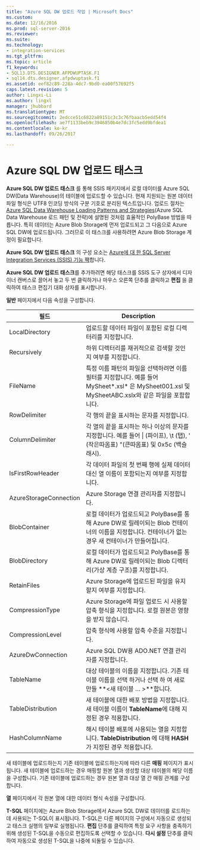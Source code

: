 ```yaml
---
title: "Azure SQL DW 업로드 작업 | Microsoft Docs"
ms.custom: 
ms.date: 12/16/2016
ms.prod: sql-server-2016
ms.reviewer: 
ms.suite: 
ms.technology:
- integration-services
ms.tgt_pltfrm: 
ms.topic: article
f1_keywords:
- SQL13.DTS.DESIGNER.AFPDWUPTASK.F1
- sql14.dts.designer.afpdwuptask.f1
ms.assetid: eef82c89-228a-4dc7-9bd0-ea00f57692f5
caps.latest.revision: 5
author: Lingxi-Li
ms.author: lingxl
manager: jhubbard
ms.translationtype: MT
ms.sourcegitcommit: 2edcce51c6822a89151c3c3c76fbaacb5edd54f4
ms.openlocfilehash: ae7f1133beb9c3946850b4e7dc3fc5edd9bfdea1
ms.contentlocale: ko-kr
ms.lasthandoff: 09/26/2017

---
```

# <a name="azure-sql-dw-upload-task"></a>Azure SQL DW 업로드 태스크
**Azure SQL DW 업로드 태스크** 를 통해 SSIS 패키지에서 로컬 데이터를 Azure SQL DW(Data Warehouse)의 테이블에 업로드할 수 있습니다. 현재 지원되는 원본 데이터 파일 형식은 UTF8 인코딩 방식의 구분 기호로 분리된 텍스트입니다. 업로드 절차는 [Azure SQL Data Warehouse Loading Patterns and Strategies](https://blogs.msdn.microsoft.com/sqlcat/2016/02/06/azure-sql-data-warehouse-loading-patterns-and-strategies/)(Azure SQL Data Warehouse 로드 패턴 및 전략)에 설명된 것처럼 효율적인 PolyBase 방법을 따릅니다. 특히 데이터는 Azure Blob Storage에 먼저 업로드되고 그 다음으로 Azure SQL DW에 업로드됩니다. 그러므로 이 태스크를 사용하려면 Azure Blob Storage 계정이 필요합니다.

**Azure SQL DW 업로드 태스크** 의 구성 요소는 [Azure에 대 한 SQL Server Integration Services (SSIS) 기능 팩](../../integration-services/azure-feature-pack-for-integration-services-ssis.md)합니다.

**Azure SQL DW 업로드 태스크**를 추가하려면 해당 태스크를 SSIS 도구 상자에서 디자이너 캔버스로 끌어서 놓고 두 번 클릭하거나 마우스 오른쪽 단추를 클릭하고 **편집** 을 클릭하여 태스크 편집기 대화 상자를 표시합니다.

**일반** 페이지에서 다음 속성을 구성합니다.

필드|Description
-----|-----------
LocalDirectory|업로드할 데이터 파일이 포함된 로컬 디렉터리를 지정합니다.
Recursively|하위 디렉터리를 재귀적으로 검색할 것인지 여부를 지정합니다.
FileName|특정 이름 패턴의 파일을 선택하려면 이름 필터를 지정합니다. 예를 들어 MySheet*.xsl\* 은 MySheet001.xsl 및 MySheetABC.xslx와 같은 파일을 포함합니다.
RowDelimiter|각 행의 끝을 표시하는 문자를 지정합니다.
ColumnDelimiter|각 열의 끝을 표시하는 하나 이상의 문자를 지정합니다. 예를 들어 &#124; (파이프), \t (탭), ' (작은따옴표) "(큰따옴표) 및 0x5c (백슬래시).
IsFirstRowHeader|각 데이터 파일의 첫 번째 행에 실제 데이터 대신 열 이름이 포함되는지 여부를 지정합니다.
AzureStorageConnection|Azure Storage 연결 관리자를 지정합니다.
BlobContainer|로컬 데이터가 업로드되고 PolyBase를 통해 Azure DW로 릴레이되는 Blob 컨테이너의 이름을 지정합니다. 컨테이너가 없는 경우 새 컨테이너가 만들어집니다.
BlobDirectory|로컬 데이터가 업로드되고 PolyBase를 통해 Azure DW로 릴레이되는 Blob 디렉터리(가상 계층 구조)를 지정합니다.
RetainFiles|Azure Storage에 업로드된 파일을 유지할지 여부를 지정합니다.
CompressionType|Azure Storage에 파일 업로드 시 사용할 압축 형식을 지정합니다. 로컬 원본은 영향을 받지 않습니다.
CompressionLevel|압축 형식에 사용할 압축 수준을 지정합니다.
AzureDwConnection|Azure SQL DW용 ADO.NET 연결 관리자를 지정합니다.
TableName|대상 테이블의 이름을 지정합니다. 기존 테이블 이름을 선택 하거나 선택 하 여 새로 만들  **\<새 테이블 … >**합니다.
TableDistribution|새 테이블에 대한 배포 방법을 지정합니다. 새 테이블 이름이 **TableName**에 대해 지정된 경우 적용합니다.
HashColumnName|해시 테이블 배포에 사용되는 열을 지정합니다. **TableDistribution** 에 대해 **HASH**가 지정된 경우 적용합니다.

새 테이블에 업로드하는지 기존 테이블에 업로드하는지에 따라 다른 **매핑** 페이지가 표시됩니다. 새 테이블에 업로드하는 경우 매핑할 원본 열과 생성할 대상 테이블의 해당 이름을 구성합니다. 기존 테이블에 업로드하는 경우 원본 열과 대상 열 간 매핑 관계를 구성합니다.

**열** 페이지에서 각 원본 열에 대한 데이터 형식 속성을 구성합니다.

**T-SQL** 페이지에는 Azure Blob Storage에서 Azure SQL DW로 데이터를 로드하는 데 사용되는 T-SQL이 표시됩니다. T-SQL은 다른 페이지의 구성에서 자동으로 생성되고 태스크 실행의 일부로 실행됩니다. **편집** 단추를 클릭하여 특정 요구 사항을 충족하기 위해 생성된 T-SQL을 수동으로 편집하도록 선택할 수 있습니다. **다시 설정** 단추를 클릭하여 자동으로 생성된 T-SQL을 나중에 되돌릴 수 있습니다.



